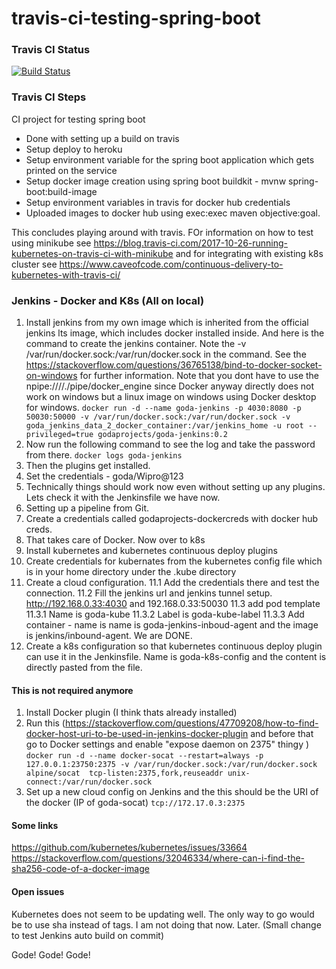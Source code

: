 # travis-ci-testing-spring-boot

### Travis CI Status
[![Build Status](https://travis-ci.com/GodaProjects/ci-testing-spring-boot.svg?token=nxbpBzyPmzXPxUzh2pUd&branch=master)](https://travis-ci.com/GodaProjects/ci-testing-spring-boot)


### Travis CI Steps
CI project for testing spring boot
 - Done with setting up a build on travis
 - Setup deploy to heroku
 - Setup environment variable for the spring boot application which gets printed on the service
 - Setup docker image creation using spring boot buildkit - mvnw spring-boot:build-image
 - Setup environment variables in travis for docker hub credentials
 - Uploaded images to docker hub using exec:exec maven objective:goal.
 
This concludes playing around with travis. FOr information on how to test using minikube see https://blog.travis-ci.com/2017-10-26-running-kubernetes-on-travis-ci-with-minikube and for integrating with existing k8s cluster see https://www.caveofcode.com/continuous-delivery-to-kubernetes-with-travis-ci/

### Jenkins - Docker and K8s (All on local)
1. Install jenkins from my own image which is inherited from the official jenkins lts image, which includes docker installed inside. And here is the command to create the jenkins container. Note the -v /var/run/docker.sock:/var/run/docker.sock in the command. See the https://stackoverflow.com/questions/36765138/bind-to-docker-socket-on-windows for further information. Note that you dont have to use the npipe:////./pipe/docker_engine since Docker anyway directly does not work on windows but a linux image on windows using Docker desktop for windows.
```docker run -d --name goda-jenkins -p 4030:8080 -p 50030:50000 -v /var/run/docker.sock:/var/run/docker.sock -v goda_jenkins_data_2_docker_container:/var/jenkins_home -u root --privileged=true godaprojects/goda-jenkins:0.2```
2. Now run the following command to see the log and take the password from there.
```docker logs goda-jenkins```
3. Then the plugins get installed.
4. Set the credentials - goda/Wipro@123
5. Technically things should work now even without setting up any plugins. Lets check it with the Jenkinsfile we have now.
6. Setting up a pipeline from Git.
7. Create a credentials called godaprojects-dockercreds with docker hub creds.
8. That takes care of Docker. Now over to k8s
9. Install kubernetes and kubernetes continuous deploy plugins
10. Create credentials for kubernates from the kubernetes config file which is in your home directory under the .kube directory
11. Create a cloud configuration.
11.1 Add the credentials there and test the connection.
11.2 Fill the jenkins url and jenkins tunnel setup. http://192.168.0.33:4030 and 192.168.0.33:50030
11.3 add pod template
11.3.1 Name is goda-kube
11.3.2 Label is goda-kube-label
11.3.3 Add container - name is name is goda-jenkins-inboud-agent and the image is jenkins/inbound-agent. We are DONE.
12. Create a k8s configuration so that kubernetes continuous deploy plugin can use it in the Jenkinsfile. Name is goda-k8s-config and the content is directly pasted from the file.


#### This is not required anymore
1. Install Docker plugin (I think thats already installed)
2. Run this (https://stackoverflow.com/questions/47709208/how-to-find-docker-host-uri-to-be-used-in-jenkins-docker-plugin and before that go to Docker settings and enable "expose daemon on 2375" thingy )
```docker run -d --name docker-socat --restart=always -p 127.0.0.1:23750:2375 -v /var/run/docker.sock:/var/run/docker.sock  alpine/socat  tcp-listen:2375,fork,reuseaddr unix-connect:/var/run/docker.sock```
3. Set up a new cloud config on Jenkins and the this should be the URI of the docker (IP of goda-socat)
```tcp://172.17.0.3:2375```

#### Some links
https://github.com/kubernetes/kubernetes/issues/33664
https://stackoverflow.com/questions/32046334/where-can-i-find-the-sha256-code-of-a-docker-image

#### Open issues
Kubernetes does not seem to be updating well. The only way to go would be to use sha instead of tags. I am not doing that now. Later. (Small change to test Jenkins auto build on commit)

Gode! Gode! Gode!
